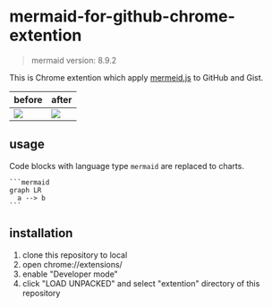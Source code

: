 # mermaid-for-github-chrome-extention

> mermaid version: 8.9.2

This is Chrome extention which apply [mermeid.js](https://github.com/knsv/mermaid) to GitHub and Gist.

| before | after |
| ---- | ---- |
| ![](docs/before.png) | ![](docs/after.png) |

## usage

Code blocks with language type `mermaid` are replaced to charts.

`````
```mermaid
graph LR
  a --> b
```
`````

## installation

1. clone this repository to local
2. open chrome://extensions/
3. enable "Developer mode"
4. click "LOAD UNPACKED" and select "extention" directory of this repository
